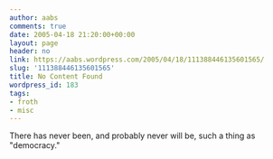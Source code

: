 ```yaml
---
author: aabs
comments: true
date: 2005-04-18 21:20:00+00:00
layout: page
header: no
link: https://aabs.wordpress.com/2005/04/18/111388446135601565/
slug: '111388446135601565'
title: No Content Found
wordpress_id: 183
tags:
- froth
- misc
---
```


There has never been, and probably never will be, such a thing as "democracy."
